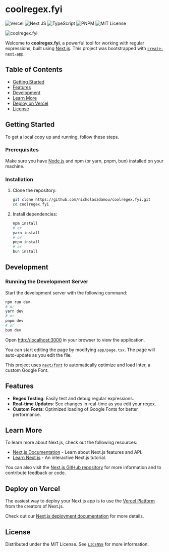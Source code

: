 # coolregex.fyi

![Vercel](https://img.shields.io/badge/vercel-%23000000.svg?style=flat-square&logo=vercel&logoColor=white)
![Next JS](https://img.shields.io/badge/Next-black?style=flat-square&logo=next.js&logoColor=white)
![TypeScript](https://img.shields.io/badge/TypeScript-%23007ACC.svg?style=flat-square&logo=typescript&logoColor=white)
![PNPM](https://img.shields.io/badge/pnpm-%234a4a4a.svg?style=flat-square&logo=pnpm&logoColor=f69220)
![MIT License](https://img.shields.io/badge/License-MIT-yellow.svg?style=flat-square)

![coolregex.fyi](coolregex.gif)

Welcome to **coolregex.fyi**, a powerful tool for working with regular expressions, built using [Next.js](https://nextjs.org/). This project was bootstrapped with [`create-next-app`](https://github.com/vercel/next.js/tree/canary/packages/create-next-app).

## Table of Contents

-  [Getting Started](#getting-started)
-  [Features](#features)
-  [Development](#development)
-  [Learn More](#learn-more)
-  [Deploy on Vercel](#deploy-on-vercel)
-  [License](#license)

## Getting Started

To get a local copy up and running, follow these steps.

### Prerequisites

Make sure you have [Node.js](https://nodejs.org/) and npm (or yarn, pnpm, bun) installed on your machine.

### Installation

1. Clone the repository:

   ```bash
   git clone https://github.com/nicholasadamou/coolregex.fyi.git
   cd coolregex.fyi
   ```

2. Install dependencies:

   ```bash
   npm install
   # or
   yarn install
   # or
   pnpm install
   # or
   bun install
   ```

## Development

### Running the Development Server

Start the development server with the following command:

```bash
npm run dev
# or
yarn dev
# or
pnpm dev
# or
bun dev
```

Open [http://localhost:3000](http://localhost:3000) in your browser to view the application.

You can start editing the page by modifying `app/page.tsx`. The page will auto-update as you edit the file.

This project uses [`next/font`](https://nextjs.org/docs/basic-features/font-optimization) to automatically optimize and load Inter, a custom Google Font.

## Features

-  **Regex Testing**: Easily test and debug regular expressions.
-  **Real-time Updates**: See changes in real-time as you edit your regex.
-  **Custom Fonts**: Optimized loading of Google Fonts for better performance.

## Learn More

To learn more about Next.js, check out the following resources:

-  [Next.js Documentation](https://nextjs.org/docs) - Learn about Next.js features and API.
-  [Learn Next.js](https://nextjs.org/learn) - An interactive Next.js tutorial.

You can also visit the [Next.js GitHub repository](https://github.com/vercel/next.js/) for more information and to contribute feedback or code.

## Deploy on Vercel

The easiest way to deploy your Next.js app is to use the [Vercel Platform](https://vercel.com/new?utm_medium=default-template&filter=next.js&utm_source=create-next-app&utm_campaign=create-next-app-readme) from the creators of Next.js.

Check out our [Next.js deployment documentation](https://nextjs.org/docs/deployment) for more details.

## License

Distributed under the MIT License. See [`LICENSE`](LICENSE) for more information.
